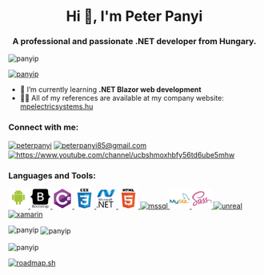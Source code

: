 <!-- Github profile building tips and tricks: https://dev.to/quine/7-tips-to-build-your-github-profile-like-a-pro-38bg -->
<!-- GitHub profile readme generator: https://github.com/rahuldkjain/github-profile-readme-generator -->

<h1 align="center">Hi 👋, I'm Peter Panyi</h1>
<h3 align="center">A professional and passionate .NET developer from Hungary.</h3>

<p align="left"> <img src="https://komarev.com/ghpvc/?username=panyip&label=Profile%20views&color=0e75b6&style=flat" alt="panyip" /> </p>

<p align="left"> <a href="https://github.com/ryo-ma/github-profile-trophy"><img src="https://github-profile-trophy.vercel.app/?username=panyip" alt="panyip" /></a> </p>

- 🌱 I’m currently learning **.NET Blazor web development**
- 👨‍💻 All of my references are available at my company website: [mpelectricsystems.hu](mpelectricsystems.hu/software)

<h3 align="left">Connect with me:</h3>
<p align="left">
<a href="https://linkedin.com/in/peterpanyi" target="blank"><img align="center" src="https://raw.githubusercontent.com/rahuldkjain/github-profile-readme-generator/master/src/images/icons/Social/linked-in-alt.svg" alt="peterpanyi" height="30" width="40" /></a>
<a href="https://fb.com/100056797338466" target="blank"><img align="center" src="https://raw.githubusercontent.com/rahuldkjain/github-profile-readme-generator/master/src/images/icons/Social/facebook.svg" alt="peterpanyi85@gmail.com" height="30" width="40" /></a>
<a href="https://www.youtube.com/channel/UCbshmOxhbfy56td6ube5mhw" target="blank"><img align="center" src="https://raw.githubusercontent.com/rahuldkjain/github-profile-readme-generator/master/src/images/icons/Social/youtube.svg" alt="https://www.youtube.com/channel/ucbshmoxhbfy56td6ube5mhw" height="30" width="40" /></a>
</p>

<h3 align="left">Languages and Tools:</h3>
<p align="left">
  <a href="https://developer.android.com" target="_blank" rel="noreferrer"> <img src="https://raw.githubusercontent.com/devicons/devicon/master/icons/android/android-original-wordmark.svg" alt="android" width="40" height="40"/> </a>
  <a href="https://getbootstrap.com" target="_blank" rel="noreferrer"> <img src="https://raw.githubusercontent.com/devicons/devicon/master/icons/bootstrap/bootstrap-plain-wordmark.svg" alt="bootstrap" width="40" height="40"/> </a>
  <a href="https://www.w3schools.com/cs/" target="_blank" rel="noreferrer"> <img src="https://raw.githubusercontent.com/devicons/devicon/master/icons/csharp/csharp-original.svg" alt="csharp" width="40" height="40"/> </a>
  <a href="https://www.w3schools.com/css/" target="_blank" rel="noreferrer"> <img src="https://raw.githubusercontent.com/devicons/devicon/master/icons/css3/css3-original-wordmark.svg" alt="css3" width="40" height="40"/> </a>
  <a href="https://dotnet.microsoft.com/" target="_blank" rel="noreferrer"> <img src="https://raw.githubusercontent.com/devicons/devicon/master/icons/dot-net/dot-net-original-wordmark.svg" alt="dotnet" width="40" height="40"/> </a>
  <a href="https://www.w3.org/html/" target="_blank" rel="noreferrer"> <img src="https://raw.githubusercontent.com/devicons/devicon/master/icons/html5/html5-original-wordmark.svg" alt="html5" width="40" height="40"/> </a>
  <a href="https://www.microsoft.com/en-us/sql-server" target="_blank" rel="noreferrer"> <img src="https://www.svgrepo.com/show/303229/microsoft-sql-server-logo.svg" alt="mssql" width="40" height="40"/> </a>
  <a href="https://www.mysql.com/" target="_blank" rel="noreferrer"> <img src="https://raw.githubusercontent.com/devicons/devicon/master/icons/mysql/mysql-original-wordmark.svg" alt="mysql" width="40" height="40"/> </a>
  <a href="https://sass-lang.com" target="_blank" rel="noreferrer"> <img src="https://raw.githubusercontent.com/devicons/devicon/master/icons/sass/sass-original.svg" alt="sass" width="40" height="40"/> </a>
  <a href="https://unrealengine.com/" target="_blank" rel="noreferrer"> <img src="https://raw.githubusercontent.com/kenangundogan/fontisto/036b7eca71aab1bef8e6a0518f7329f13ed62f6b/icons/svg/brand/unreal-engine.svg" alt="unreal" width="40" height="40"/> </a>
  <a href="https://dotnet.microsoft.com/apps/xamarin" target="_blank" rel="noreferrer"> <img src="https://raw.githubusercontent.com/detain/svg-logos/780f25886640cef088af994181646db2f6b1a3f8/svg/xamarin.svg" alt="xamarin" width="40" height="40"/> </a>
</p>

<p><img align="left" src="https://github-readme-stats.vercel.app/api/top-langs?username=panyip&show_icons=true&locale=en&layout=compact" alt="panyip" /></p>

<p>&nbsp;<img align="center" src="https://github-readme-stats.vercel.app/api?username=panyip&show_icons=true&locale=en" alt="panyip" /></p>

<p><img align="center" src="https://github-readme-streak-stats.herokuapp.com/?user=panyip&" alt="panyip" /></p>


[![roadmap.sh](https://api.roadmap.sh/v1-badge/tall/64bcc4e58b7b0932737d7f1d?variant=dark)](https://roadmap.sh)

<!---
PanyiP/PanyiP is a ✨ special ✨ repository because its `README.md` (this file) appears on your GitHub profile.
You can click the Preview link to take a look at your changes.
--->
